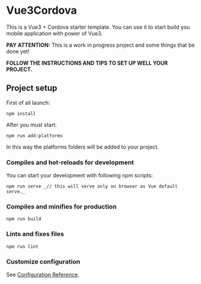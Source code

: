 # Vue3Cordova

This is a Vue3 + Cordova starter template. You can use it to start build you mobile application with power of Vue3.

**PAY ATTENTION:**  This is a work in progress project and some things that be done yet!

**FOLLOW THE INSTRUCTIONS AND TIPS TO SET UP WELL YOUR PROJECT.**


## Project setup
First of all launch:

```
npm install
```

After you must start:

```
npm run add:platforms
```

In this way the platforms folders will be added to your project.


### Compiles and hot-reloads for development

You can start your development with following npm scripts:

```
npm run serve _// this will serve only on browser as Vue default serve._
```

### Compiles and minifies for production
```
npm run build
```

### Lints and fixes files
```
npm run lint
```

### Customize configuration
See [Configuration Reference](https://cli.vuejs.org/config/).
